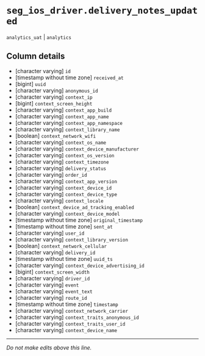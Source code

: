 # `seg_ios_driver.delivery_notes_updated`
`analytics_uat` | `analytics`

## Column details
* [character varying] `id`
* [timestamp without time zone] `received_at`
* [bigint]    `uuid`
* [character varying] `anonymous_id`
* [character varying] `context_ip`
* [bigint]    `context_screen_height`
* [character varying] `context_app_build`
* [character varying] `context_app_name`
* [character varying] `context_app_namespace`
* [character varying] `context_library_name`
* [boolean]   `context_network_wifi`
* [character varying] `context_os_name`
* [character varying] `context_device_manufacturer`
* [character varying] `context_os_version`
* [character varying] `context_timezone`
* [character varying] `delivery_status`
* [character varying] `order_id`
* [character varying] `context_app_version`
* [character varying] `context_device_id`
* [character varying] `context_device_type`
* [character varying] `context_locale`
* [boolean]   `context_device_ad_tracking_enabled`
* [character varying] `context_device_model`
* [timestamp without time zone] `original_timestamp`
* [timestamp without time zone] `sent_at`
* [character varying] `user_id`
* [character varying] `context_library_version`
* [boolean]   `context_network_cellular`
* [character varying] `delivery_id`
* [timestamp without time zone] `uuid_ts`
* [character varying] `context_device_advertising_id`
* [bigint]    `context_screen_width`
* [character varying] `driver_id`
* [character varying] `event`
* [character varying] `event_text`
* [character varying] `route_id`
* [timestamp without time zone] `timestamp`
* [character varying] `context_network_carrier`
* [character varying] `context_traits_anonymous_id`
* [character varying] `context_traits_user_id`
* [character varying] `context_device_name`

-------------------------------------------------------------------------------
*Do not make edits above this line.*
